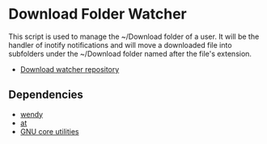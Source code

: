 # Download Folder Watcher

This script is used to manage the ~/Download folder of a user. It will be the
handler of inotify notifications and will move a downloaded file into
subfolders under the ~/Download folder named after the file's extension.
- [Download watcher repository]( https://github.com/nkakouros-original/download-watcher.git)
## Dependencies
- [wendy](https://github.com/z3bra/wendy)
- [at](https://linux.die.net/man/1/at)
- [GNU core utilities](https://www.gnu.org/software/coreutils/coreutils.html)


